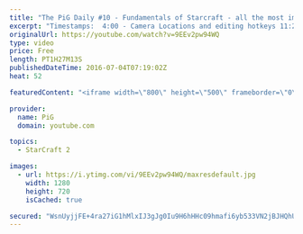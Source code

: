 ```yaml
---
title: "The PiG Daily #10 - Fundamentals of Starcraft - all the most important mechanics and tips"
excerpt: "Timestamps:  4:00 - Camera Locations and editing hotkeys 11:20 - Personalizing Hotkey Layout 14:24 - (Zerg) Hotkeying Eggs  17:00 - The F2 Key 19:00 - Ctrl Click/Double Click 20:30 - Shift Key Selecting 21:55 - Cloning 23:54 - Map Control  27:40 - Queuing Actions 33:06 - Rapid Fire Spells 36:24 - Control"
originalUrl: https://youtube.com/watch?v=9EEv2pw94WQ
type: video
price: Free
length: PT1H27M13S
publishedDateTime: 2016-07-04T07:19:02Z
heat: 52

featuredContent: "<iframe width=\"800\" height=\"500\" frameborder=\"0\" src=\"https://www.youtube.com/embed/9EEv2pw94WQ\" allow=\"accelerometer; autoplay; encrypted-media; gyroscope; picture-in-picture\" allowfullscreen></iframe>"

provider:
  name: PiG
  domain: youtube.com

topics:
  - StarCraft 2

images:
  - url: https://i.ytimg.com/vi/9EEv2pw94WQ/maxresdefault.jpg
    width: 1280
    height: 720
    isCached: true

secured: "WsnUyjjFE+4ra27iG1hMlxIJ3gJg0Iu9H6hHHc09hmafi6yb533VN2jBJHQhUDhLD5iDjZlKowjSzoUaeeCHnP5aJa11eRFG5PACwVm2Uf99OIFTOlaBsifLnYL7zAFMK4ywDnz3KXyX8UBLxZJXoh1VQZ4rJWcbkLpEf8NWwIqIUyuiYeDHeH+CZ8i9bgr3jsclqfemA+sU6K1h8XkCl7zjkxRrxR1g1b0ZIe8MzbskjXafHdsaBHOiUgwCgvJXzjEa5TzsUDqB1iPbdsssp02sHysM0XJZUMAdb/pps22UlrWfNLMNi2USAXSC3iAwgK7sB9qtqBIoPbhuG7KPslONyhU6kJ2sREThFlOFoMaBBJBaQACTFi+vDq6D+974KzIj1NtjUpOJMB2SbXNAnfX3RXElL9FpyIjwj6d5YvbvCkZxYEUj+GF7zGcA5hAj;mXxo3q40QwYplv3WWaHwBA=="
---
```


